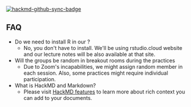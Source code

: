 [![hackmd-github-sync-badge](https://hackmd.io/6l3i6m5ORqGHCeqit6ciTA/badge)](https://hackmd.io/6l3i6m5ORqGHCeqit6ciTA)
## FAQ
<!-- 6l3i6m5ORqGHCeqit6ciTA -->
* Do we need to install R in our <i class="fa fa-desktop"></i>?
  - No, you don't have to install. We'll be using rstudio.cloud website and our lecture notes will be also available at that site.
* Will the groups be random in breakout rooms during the practices
  - Due to Zoom's incapabilities, we might assign random member in each session. Also, some practices might require individual participation.
* What is HackMD and Markdown?
  - Please visit [HackMD features](https://hackmd.io/features?both) to learn more about rich context you can add to your documents.